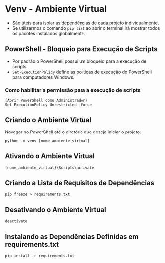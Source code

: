 # Venv - Ambiente Virtual

- São úteis para isolar as dependências de cada projeto individualmente.
- Se utilizarmos o comando ``pip list`` ao abrir o terminal irá mostrar todos os pacotes instalados globalmente.


## PowerShell - Bloqueio para Execução de Scripts

- Por padrão o PowerShell possui um bloqueio para a execução de scripts.  
- ``Set-ExecutionPolicy`` define as políticas de execução do PowerShell para computadores Windows. 


### Como habilitar a permissão para a execução de scripts

    (Abrir PowerShell como Administrador)
    Set-ExecutionPolicy Unrestricted -Force

## Criando o Ambiente Virtual

Navegar no PowerShell até o diretório que deseja iniciar o projeto:

    python -m venv [nome_ambiente_virtual]

## Ativando o Ambiente Virtual

    [nome_ambiente_virtual}\Scripts\activate

## Criando a Lista de Requisitos de Dependências

    pip freeze > requirements.txt

## Desativando o Ambiente Virtual

    deactivate

## Instalando as Dependências Definidas em requirements.txt

    pip install -r requirements.txt

